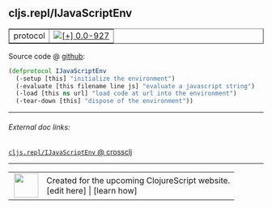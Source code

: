 ## cljs.repl/IJavaScriptEnv



 <table border="1">
<tr>
<td>protocol</td>
<td><a href="https://github.com/cljsinfo/cljs-api-docs/tree/0.0-927"><img valign="middle" alt="[+] 0.0-927" title="Added in 0.0-927" src="https://img.shields.io/badge/+-0.0--927-lightgrey.svg"></a> </td>
</tr>
</table>









Source code @ [github](https://github.com/clojure/clojurescript/blob/r2496/src/clj/cljs/repl.clj#L26-L30):

```clj
(defprotocol IJavaScriptEnv
  (-setup [this] "initialize the environment")
  (-evaluate [this filename line js] "evaluate a javascript string")
  (-load [this ns url] "load code at url into the environment")
  (-tear-down [this] "dispose of the environment"))
```

<!--
Repo - tag - source tree - lines:

 <pre>
clojurescript @ r2496
└── src
    └── clj
        └── cljs
            └── <ins>[repl.clj:26-30](https://github.com/clojure/clojurescript/blob/r2496/src/clj/cljs/repl.clj#L26-L30)</ins>
</pre>

-->

---



###### External doc links:

[`cljs.repl/IJavaScriptEnv` @ crossclj](http://crossclj.info/fun/cljs.repl/IJavaScriptEnv.html)<br>

---

 <table>
<tr><td>
<img valign="middle" align="right" width="48px" src="http://i.imgur.com/Hi20huC.png">
</td><td>
Created for the upcoming ClojureScript website.<br>
[edit here] | [learn how]
</td></tr></table>

[edit here]:https://github.com/cljsinfo/cljs-api-docs/blob/master/cljsdoc/cljs.repl_IJavaScriptEnv.cljsdoc
[learn how]:https://github.com/cljsinfo/cljs-api-docs/wiki/cljsdoc-files

<!--

This information was too distracting to show to readers, but I'll leave it
commented here since it is helpful to:

- pretty-print the data used to generate this document
- and show how to retrieve that data



The API data for this symbol:

```clj
{:ns "cljs.repl",
 :name "IJavaScriptEnv",
 :type "protocol",
 :full-name-encode "cljs.repl_IJavaScriptEnv",
 :source {:code "(defprotocol IJavaScriptEnv\n  (-setup [this] \"initialize the environment\")\n  (-evaluate [this filename line js] \"evaluate a javascript string\")\n  (-load [this ns url] \"load code at url into the environment\")\n  (-tear-down [this] \"dispose of the environment\"))",
          :title "Source code",
          :repo "clojurescript",
          :tag "r2496",
          :filename "src/clj/cljs/repl.clj",
          :lines [26 30]},
 :methods [{:name "-setup",
            :signature ["[this]"],
            :docstring "initialize the environment"}
           {:name "-evaluate",
            :signature ["[this filename line js]"],
            :docstring "evaluate a javascript string"}
           {:name "-load",
            :signature ["[this ns url]"],
            :docstring "load code at url into the environment"}
           {:name "-tear-down",
            :signature ["[this]"],
            :docstring "dispose of the environment"}],
 :full-name "cljs.repl/IJavaScriptEnv",
 :history [["+" "0.0-927"]]}

```

Retrieve the API data for this symbol:

```clj
;; from Clojure REPL
(require '[clojure.edn :as edn])
(-> (slurp "https://raw.githubusercontent.com/cljsinfo/cljs-api-docs/catalog/cljs-api.edn")
    (edn/read-string)
    (get-in [:symbols "cljs.repl/IJavaScriptEnv"]))
```

-->
